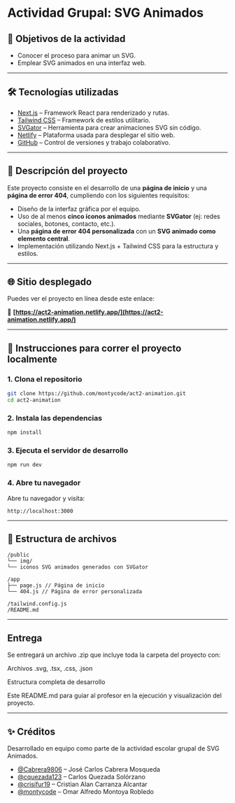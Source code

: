 # Actividad Grupal: SVG Animados

## 🎯 Objetivos de la actividad

- Conocer el proceso para animar un SVG.
- Emplear SVG animados en una interfaz web.

---

## 🛠️ Tecnologías utilizadas

- [Next.js](https://nextjs.org/) – Framework React para renderizado y rutas.
- [Tailwind CSS](https://tailwindcss.com/) – Framework de estilos utilitario.
- [SVGator](https://www.svgator.com/) – Herramienta para crear animaciones SVG sin código.
- [Netlify](https://www.netlify.com/) – Plataforma usada para desplegar el sitio web.
- [GitHub](https://github.com/) – Control de versiones y trabajo colaborativo.

---

## 🧩 Descripción del proyecto

Este proyecto consiste en el desarrollo de una **página de inicio** y una **página de error 404**, cumpliendo con los siguientes requisitos:

- Diseño de la interfaz gráfica por el equipo.
- Uso de al menos **cinco íconos animados** mediante **SVGator** (ej: redes sociales, botones, contacto, etc.).
- Una **página de error 404 personalizada** con un **SVG animado como elemento central**.
- Implementación utilizando Next.js + Tailwind CSS para la estructura y estilos.

---

## 🌐 Sitio desplegado

Puedes ver el proyecto en línea desde este enlace:

🔗 **[https://act2-animation.netlify.app/](https://act2-animation.netlify.app/)**

---

## 🚀 Instrucciones para correr el proyecto localmente

### 1. Clona el repositorio

```bash
git clone https://github.com/montycode/act2-animation.git
cd act2-animation
```

### 2. Instala las dependencias

```bash
npm install
```

### 3. Ejecuta el servidor de desarrollo

```bash
npm run dev
```

### 4. Abre tu navegador

Abre tu navegador y visita:

```plaintext
http://localhost:3000
```

---

## 📁 Estructura de archivos

```plaintext
/public
└── img/
└── iconos SVG animados generados con SVGator

/app
├── page.js // Página de inicio
└── 404.js // Página de error personalizada

/tailwind.config.js
/README.md
```

---

## Entrega

Se entregará un archivo .zip que incluye toda la carpeta del proyecto con:

Archivos .svg, .tsx, .css, .json

Estructura completa de desarrollo

Este README.md para guiar al profesor en la ejecución y visualización del proyecto.

---

## ✨ Créditos

Desarrollado en equipo como parte de la actividad escolar grupal de SVG Animados.

- [@Cabrera9806](https://github.com/Cabrera9806) – José Carlos Cabrera Mosqueda
- [@cquezada123](https://github.com/cquezada123) – Carlos Quezada Solórzano
- [@crisifur19](https://github.com/crisifur19) – Cristian Alan Carranza Alcantar
- [@montycode](https://github.com/montycode) – Omar Alfredo Montoya Robledo
